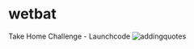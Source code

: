 # wetbat
Take Home Challenge - Launchcode
![addingquotes](https://user-images.githubusercontent.com/111613330/191142534-61f1dc99-8e0a-463c-b123-8807661a371e.gif)
